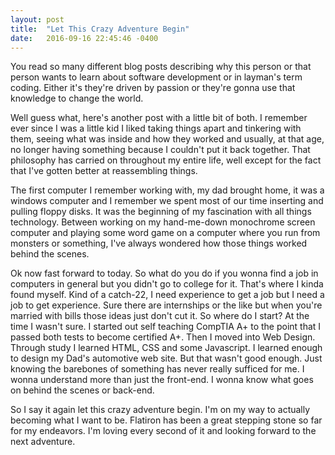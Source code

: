 ```yaml
---
layout: post
title:  "Let This Crazy Adventure Begin"
date:   2016-09-16 22:45:46 -0400
---
```



   You read so many different blog posts describing why this person or that person wants to learn about software development or in layman's term coding.  Either it's they're driven by passion or they're gonna use that knowledge to change the world.

   Well guess what, here's another post with a little bit of both.  I remember ever since I was a little kid I liked taking things apart and tinkering with them, seeing what was inside and how they worked and usually, at that age, no longer having something because I couldn't put it back together.  That philosophy has carried on throughout my entire life, well except for the fact that I've gotten better at reassembling things.

   The first computer I remember working with, my dad brought home, it was a windows computer and I remember we spent most of our time inserting and pulling floppy disks.  It was the beginning of my fascination with all things technology.  Between working on my hand-me-down monochrome screen computer and playing some word game on a computer where you run from monsters or something, I've always wondered how those things worked behind the scenes.

   Ok now fast forward to today.  So what do you do if you wonna find a job in computers in general but you didn't go to college for it.  That's where I kinda found myself.  Kind of a catch-22, I need experience to get a job but I need a job to get experience.  Sure there are internships or the like but when you're married with bills those ideas just don't cut it.  So where do I start?  At the time I wasn't sure.  I started out self teaching CompTIA A+ to the point that I passed both tests to become certified A+.  Then I moved into Web Design.  Through study I learned HTML, CSS and some Javascript.  I learned enough to design my Dad's automotive web site.  But that wasn't good enough.  Just knowing the barebones of something has never really sufficed for me.  I wonna understand more than just the front-end. I wonna know what goes on behind the scenes or back-end.  

   So I say it again let this crazy adventure begin.  I'm on my way to actually becoming what I want to be.  Flatiron has been a great stepping stone so far for my endeavors.  I'm loving every second of it and looking forward to the next adventure.

